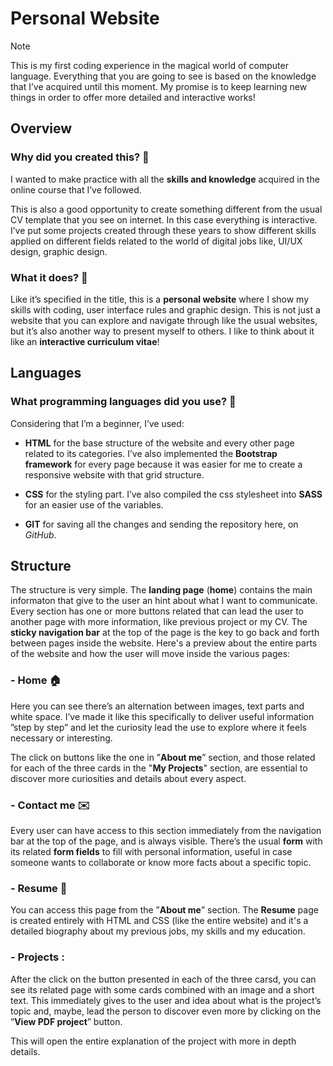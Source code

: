 # Personal Website
> [!NOTE]
> This is my first coding experience in the magical world of computer language.
Everything that you are going to see is based on the knowledge that I’ve acquired until this moment.
My promise is to keep learning new things in order to offer more detailed and interactive works!

## Overview 
### Why did you created this? 💭
I wanted to make practice with all the **skills and knowledge** acquired in the online course that I’ve followed. 

This is also a good opportunity to create something different from the usual CV template that you see on internet. In this case everything is interactive.
I’ve put some projects created through these years to show different skills applied on different fields related to the world of digital jobs like, UI/UX design, graphic design. 


### What it does? 🤔
Like it’s specified in the title, this is a **personal website** where I show my skills with coding, user interface rules and graphic design. 
This is not just a website that you can explore and navigate through like the usual websites, but it’s also another way to present myself to others. I like to think about it like an **interactive curriculum vitae**!



## Languages
### What programming languages did you use? 🤖
Considering that I’m a beginner, I’ve used: 
+ **HTML** for the base structure of the website and every other page related to its categories. I’ve also implemented the **Bootstrap framework** for every page because it was easier for me to create a responsive website with that grid structure.

- **CSS** for the styling part. I’ve also compiled the css stylesheet into **SASS** for an easier use of the variables.

* **GIT** for saving all the changes and sending the repository here, on _GitHub_.



## Structure 
The structure is very simple. The **landing page** (**home**) contains the main informaton that give to the user an hint about what I want to communicate. Every section has one or more buttons related that can lead the user to another page with more information, like previous project or my CV. 
The **sticky navigation bar** at the top of the page is the key to go back and forth between pages inside the website.
Here's a preview about the entire parts of the website and how the user will move inside the various pages:

### - Home 🏠
Here you can see there’s an alternation between images, text parts and white space. I’ve made it like this specifically to deliver useful information ”step by step” and let the curiosity lead the use to explore where it feels necessary or interesting.

The click on buttons like the one in ”**About me**” section, and those related for each of the three cards in the "**My Projects**" section, are essential to discover more curiosities and details about every aspect.

### - Contact me ✉️
Every user can have access to this section immediately from the navigation bar at the top of the page, and is always visible. 
There’s the usual **form** with its related **form fields** to fill with personal information, useful in case someone wants to collaborate or know more facts about a specific topic.

### - Resume 📎
You can access this page from the ”**About me**” section. The **Resume** page is created entirely with HTML and CSS (like the entire website) and it's a detailed biography about my previous jobs, my skills and my education. 

### - Projects :
After the click on the button presented in each of the three carsd, you can see its related page with some cards combined with an image and a short text. This immediately gives to the user and idea about what is the project’s topic and, maybe, lead the person to discover even more by clicking on the ”**View PDF project**” button.

This will open the entire explanation of the project with more in depth details.
